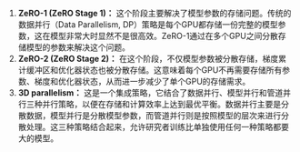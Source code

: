 #### 

1. **ZeRO-1 (ZeRO Stage 1)：** 这个阶段主要解决了模型参数的存储问题。传统的数据并行（Data Parallelism, DP）策略是每个GPU都存储一份完整的模型参数，这在模型非常大时显然不是很高效。ZeRO-1通过在多个GPU之间分散存储模型的参数来解决这个问题。
2. **ZeRO-2 (ZeRO Stage 2)：** 在这个阶段，不仅模型参数被分散存储，梯度累计缓冲区和优化器状态也被分散存储。这意味着每个GPU不再需要存储所有参数、梯度和优化器状态，从而进一步减少了单个GPU的存储需求。
3. **3D parallelism：** 这是一个集成策略，它结合了数据并行、模型并行和管道并行三种并行策略，以便在存储和计算效率上达到最优平衡。数据并行主要是分散数据，模型并行是分散模型参数，而管道并行则是按照模型的层次来进行分散处理。这三种策略结合起来，允许研究者训练比单独使用任何一种策略都要大的模型。
